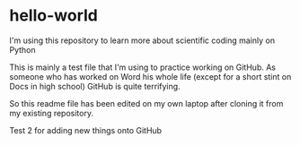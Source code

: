 # hello-world
I'm using this repository to learn more about scientific coding mainly on Python

This is mainly a test file that I'm using to practice working on GitHub.
As someone who has worked on Word his whole life (except for a short stint on Docs in high school)
GitHub is quite terrifying.

So this readme file has been edited on my own laptop after cloning it from my existing repository.

Test 2 for adding new things onto GitHub
